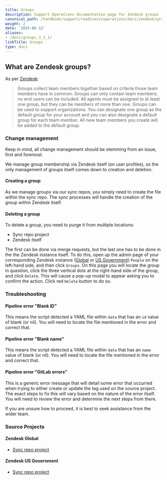 ```yaml
---
title: Groups
description: Support Operations documentation page for Zendesk groups
canonical_path: /handbook/support/readiness/operations/docs/zendesk/groups
weight: 2
date: '2025-06-12'
aliases:
- /docs/groups_3_1_1/
linkTitle: Groups
type: docs
---
```


## What are Zendesk groups?

As per
[Zendesk](https://support.zendesk.com/hc/en-us/articles/4408886146842-About-organizations-and-groups#topic_iny_3jg_sz):

> Groups collect team members together based on criteria those team members have
> in common. Groups can only contain team members; no end users can be included.
> All agents must be assigned to at least one group, but they can be members of
> more than one. Groups can be used to support organizations. You can designate
> one group as the default group for your account and you can also designate a
> default group for each team member. All new team members you create will be
> added to the default group.

### Change management

Keep in mind, all change management should be stemming from an issue, first and
foremost.

We manage group membership via Zendesk itself (on user profiles), so the only
management of groups itself comes down to creation and deletion.

#### Creating a group

As we manage groups via our sync repos, you simply need to create the file
within the sync repo. The sync processes will handle the creation of the group
within Zendesk itself.

#### Deleting a group

To delete a group, you need to purge it from multiple locations:

- Sync repo project
- Zendesk itself

The first can be done via merge requests, but the last one has to be done in the
the Zendesk instance itself. To do this, open up the admin page of your
corresponding Zendesk instance ([Global](https://gitlab.zendesk.com/admin) or
[US Government](https://gitlab-federal-support.zendesk.com/admin)) `People` on
the left-hand side, and then click `Groups`. On this page you will locate the
group in question, click the three vertical dots at the right-hand side of the
group, and click `Delete`. This will cause a pop-up modal to appear asking you
to confirm the action. Click red `Delete` button to do so.

### Troubleshooting

#### Pipeline error "Blank ID"

This means the script detected a YAML file within `data` that has an `id` value
of blank (or nil). You will need to locate the file mentioned in the error and
correct that.

#### Pipeline error "Blank name"

This means the script detected a YAML file within `data` that has an `name`
value of blank (or nil). You will need to locate the file mentioned in the error
and correct that.

#### Pipeline error "GitLab errors"

This is a generic error message that will detail some error that occurred when
trying to either create or update the tag used on the source project. The exact
steps to fix this will vary based on the nature of the error itself. You will
need to review the error and determine the next steps from there.

If you are unsure how to proceed, it is best to seek assistance from the wider
team.

### Source Projects

#### Zendesk Global

- [Sync repo project](https://gitlab.com/gitlab-support-readiness/zendesk-global/groups)

#### Zendesk US Government

- [Sync repo project](https://gitlab.com/gitlab-support-readiness/zendesk-us-government/groups)
